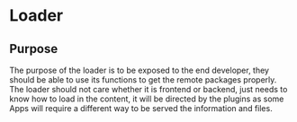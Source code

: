# Loader

## Purpose

The purpose of the loader is to be exposed to the end developer, they should be
able to use its functions to get the remote packages properly. The loader should
not care whether it is frontend or backend, just needs to know how to load in
the content, it will be directed by the plugins as some Apps will require a
different way to be served the information and files.
